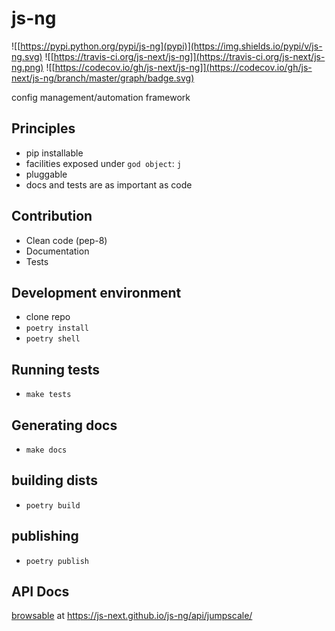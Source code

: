 # js-ng
![[https://pypi.python.org/pypi/js-ng](pypi)](https://img.shields.io/pypi/v/js-ng.svg)
![[https://travis-ci.org/js-next/js-ng]](https://travis-ci.org/js-next/js-ng.png)
![[https://codecov.io/gh/js-next/js-ng]](https://codecov.io/gh/js-next/js-ng/branch/master/graph/badge.svg)

config management/automation framework

## Principles

- pip installable
- facilities exposed under `god object`: `j`
- pluggable
- docs and tests are as important as code


## Contribution

- Clean code (pep-8)
- Documentation
- Tests

## Development environment
- clone repo
- `poetry install`
- `poetry shell` 

## Running tests
- `make tests`

## Generating docs
- `make docs`


## building dists
- `poetry build`

## publishing 
- `poetry publish`


## API Docs

[browsable](https://js-next.github.io/js-ng/api/jumpscale/) at https://js-next.github.io/js-ng/api/jumpscale/